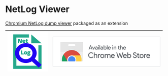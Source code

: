 # NetLog Viewer

[Chromium NetLog dump viewer](https://chromium.googlesource.com/catapult/+/master/netlog_viewer/) packaged as an extension

[![NetLog](/extension/images/icon-128.png)](https://github.com/axifive/netlog-viewer/tree/master/extension) | [![Chrome Web Store](/images/chrome_web_store.png)](https://chrome.google.com/webstore/detail/chromium-netlog-dump-view/hfnehammfofphmomkllapngelnabmcho?hl=en)
------------ | -------------